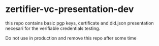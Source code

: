 # zertifier-vc-presentation-dev

this repo contains basic pgp keys, certificate and did.json presentation necesari for the verifiable credentials testing. 

Do not use in production and remove this repo after some time
